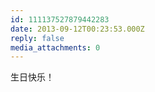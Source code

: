 ```yaml
---
id: 111137527879442283
date: 2013-09-12T00:23:53.000Z
reply: false
media_attachments: 0
---
```


生日快乐！

